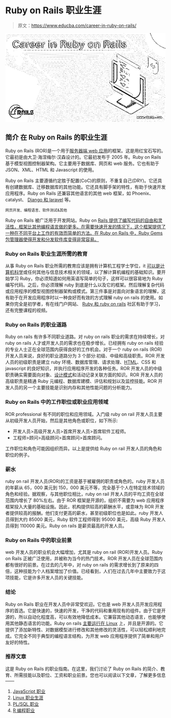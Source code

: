 # Ruby on Rails 职业生涯

> 原文：<https://www.educba.com/career-in-ruby-on-rails/>

![Career in Ruby on Rails](img/44db730a8972657deea624634f3c2789.png)



## **简介** **在 Ruby on Rails 的职业生涯**

Ruby on Rails (ROR)是一个用于[服务器端 web 应用](https://www.educba.com/how-to-build-web-applications-using-mongodb/)的框架。这是用红宝石写的。它最初是由大卫·海涅梅尔·汉森设计的。它最初发布于 2005 年。Ruby on Rails 基于模型视图控制器架构。它主要用于数据库、网页和 web 服务。它也有助于 JSON、XML、HTML 和 Javascript 的使用。

Ruby on Rails 主要遵循约定胜于配置(CoC)的原则，不重复自己(DRY)。它还具有创建数据库、迁移数据库的其他功能。它还具有脚手架的特性，有助于快速开发应用程序。Ruby on Rails 还兼容其他语言的其他 web 框架，如 Phoenix、catalyst、 [Django 和 laravel](https://www.educba.com/django-vs-laravel/) 等。

<small>网页开发、编程语言、软件测试&其他</small>

Ruby on Rails 被广泛用于开发网站。Ruby on [Rails 提供了编写代码的自由和灵活性，框架比其他编程语言做的更多。在需要快速开发的情况下，这个框架提供了一种在不同平台上工作的有效而简单的方法。在 Ruby on Rails 中，Ruby Gems 包管理器使得开发和分发软件库变得非常容易。](https://www.educba.com/advantages-of-rails/)

### Ruby on Rails 职业生涯所需的教育

从事 Ruby on Rails 职业所需的教育应该是拥有计算机工程学士学位，it [可以是计算机科学](https://www.educba.com/career-in-computer-science/)或任何其他与信息技术相关的领域，以了解计算机编程的基础知识。要开始学习 Ruby，你必须知道如何用英语写简单的句子，这样可以很容易地为 Ruby 编写代码。之后，你必须理解 ruby 到底是什么以及它的框架。然后理解复杂代码或应用程序的模型视图控制器架构或模式。第三件事是对面向对象语言的理解，这有助于在开发应用程序时以一种良好而有效的方式理解 ruby on rails 的使用。如果你完全是初学者，有在线门户网站、 [Ruby 和 ruby on rails](https://www.educba.com/ruby-vs-ruby-on-rails/) 社区有助于学习，还有完整课程的视频。

### Ruby on Rails 的职业道路

Ruby on rails 有许多不同职业道路。对 ruby on rails 职业的需求在持续增长，对 ruby on rails 人才或开发人员的需求也在稳步增长。已经拥有 ruby on rails 经验的专业人士正在全球范围内获得良好的工作机会。对于一个 ruby on rails (ROR)开发人员来说，良好的职业道路分为 3 个部分:初级、中级和高级职责。ROR 开发人员的初级职责是建立 ruby 环境、数据库管理、请求处理、[HTML](https://www.educba.com/uses-of-html/)、CSS 和 javascript 的良好知识，并执行应用程序开发的各种任务。ROR 开发人员的中级职责确实需要面向对象、[设计模式](https://www.educba.com/what-is-design-pattern/)和活动记录关联方面的知识。ROR 开发人员的高级职责是精通 Ruby 元编程、数据库建模、评估和规划以及监控技能。ROR 开发人员的另一个主要技能是识别内存和其他性能问题的分析能力。

### Ruby on Rails 中的工作职位或职业应用领域

ROR professional 有不同的职位和应用领域。入门级 ruby on rail 开发人员主要从初级开发人员开始，然后是其他角色或职位，如下所示:

*   开发人员>高级开发人员>首席开发人员>首席软件工程师。
*   工程师>顾问>高级顾问>首席顾问>首席顾问。

工作职位和角色可能因组织而异。以上是提供给 Ruby on rail 开发人员的角色和职位的例子。

### 薪水

ruby on rail 开发人员(ROR)的工资是基于被雇佣的职责或角色的。ruby 开发人员的年薪从 65，000 美元到 150，000 美元不等，完全基于个人在特定技术领域的角色和经验。据观察，与其他职位相比，ruby on rail 开发人员的平均工资在全球范围内增长了 80%左右。由于 ROR 框架是开源的，组织不需要为 web 应用程序框架投入大量的基础设施。因此，机构提供较高的薪酬水平，或意味为 ROR 开发者提供较高的报酬。他们支付更高的薪水，甚至初级职位也是如此。ruby 开发人员得到大约 85000 美元，Ruby 软件工程师得到 95000 美元，高级 Ruby 开发人员得到 110000 美元。Ruby on rails 是薪资最高的开发人员。

### Ruby on Rails 中的职业前景

web 开发人员的职业机会大幅增加，尤其是 ruby on rail (ROR)开发人员。Ruby on Rails 正被广泛使用，并被称为当今的热门技术。ROR 开发人员在全球范围内都有很好的前景。在过去的几年中，对 ruby on rails 的需求增长到了原来的四倍，这种技能为个人档案增加了价值。已经看到，人们在过去几年中主要致力于这项技能，它是许多开发人员的关键技能。

### 结论

Ruby on Rails 职业在开发人员中非常受欢迎。它也是 web 开发人员开发应用程序的首选。它是快速的，快速的开发，干净的代码和重用现有的组件。由于它是开源的，所以自动化程度高，可以有效地降低成本。它兼容其他动态语言，也能够使用其他静态语言的功能。Ruby on rails [主要运行在 Linux](https://www.educba.com/cheat-sheet-linux/) 上，并且是开源的。它提供了添加新特性、对数据模型进行修改和其他修改的灵活性，可以轻松顺利地完成。它完全不同于典型的编程语言结构，为开发 web 应用程序提供了简单和用户友好的特性。

### 推荐文章

这是 Ruby on Rails 的职业指南。在这里，我们讨论了 Ruby on Rails 的简介、教育、所需技能以及职位、工资和职业前景。您也可以阅读以下文章，了解更多信息——

1.  [JavaScript 职业](https://www.educba.com/careers-in-javascript/)
2.  [Linux 职业生涯](https://www.educba.com/careers-in-linux/)
3.  [PL/SQL 职业](https://www.educba.com/careers-in-pl-sql/)
4.  [R 编程职业](https://www.educba.com/careers-in-r-programming/)





